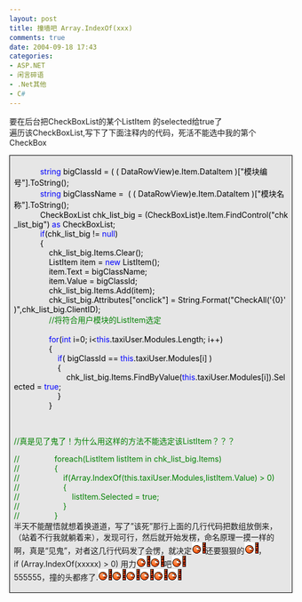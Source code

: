 ```yaml
---
layout: post
title: 撞墙吧 Array.IndexOf(xxx)
comments: true
date: 2004-09-18 17:43
categories:
- ASP.NET
- 闲言碎语
- .Net其他
- C#
---
```


<p>要在后台把CheckBoxList的某个ListItem 的selected给true了<br />遍历该CheckBoxList,写下了下面注释内的代码，死活不能选中我的第个CheckBox</p>
<div style="padding-right: 5.4pt; padding-left: 5.4pt; background: #e6e6e6; padding-bottom: 4px; width: 98%; padding-top: 4px; border: windowtext 0.5pt solid;">
<p></p>
<div>
<span style="COLOR: #000000">            </span><span style="COLOR: #0000ff">string</span><span style="COLOR: #000000"> bigClassId </span><span style="COLOR: #000000">=</span><span style="COLOR: #000000"> ( ( DataRowView)e.Item.DataItem )[</span><span style="COLOR: #000000">"</span><span style="COLOR: #000000">模块编号</span><span style="COLOR: #000000">"</span><span style="COLOR: #000000">].ToString();<br />            </span><span style="COLOR: #0000ff">string</span><span style="COLOR: #000000"> bigClassName </span><span style="COLOR: #000000">=</span><span style="COLOR: #000000">  ( ( DataRowView)e.Item.DataItem )[</span><span style="COLOR: #000000">"</span><span style="COLOR: #000000">模块名称</span><span style="COLOR: #000000">"</span><span style="COLOR: #000000">].ToString();<br />            CheckBoxList chk_list_big </span><span style="COLOR: #000000">=</span><span style="COLOR: #000000"> (CheckBoxList)e.Item.FindControl(</span><span style="COLOR: #000000">"</span><span style="COLOR: #000000">chk_list_big</span><span style="COLOR: #000000">"</span><span style="COLOR: #000000">) </span><span style="COLOR: #0000ff">as</span><span style="COLOR: #000000"> CheckBoxList;<br />            </span><span style="COLOR: #0000ff">if</span><span style="COLOR: #000000">(chk_list_big </span><span style="COLOR: #000000">!=</span><span style="COLOR: #000000"> </span><span style="COLOR: #0000ff">null</span><span style="COLOR: #000000">)<br />            </span><span id="Codehighlighter1_285_1018_Open_Text"><span style="COLOR: #000000">{                    <br />                chk_list_big.Items.Clear();<br />                ListItem item </span><span style="COLOR: #000000">=</span><span style="COLOR: #000000"> </span><span style="COLOR: #0000ff">new</span><span style="COLOR: #000000"> ListItem();<br />                item.Text </span><span style="COLOR: #000000">=</span><span style="COLOR: #000000"> bigClassName;<br />                item.Value </span><span style="COLOR: #000000">=</span><span style="COLOR: #000000"> bigClassId;<br />                chk_list_big.Items.Add(item);<br />                chk_list_big.Attributes[</span><span style="COLOR: #000000">"</span><span style="COLOR: #000000">onclick</span><span style="COLOR: #000000">"</span><span style="COLOR: #000000">] </span><span style="COLOR: #000000">=</span><span style="COLOR: #000000"> String.Format(</span><span style="COLOR: #000000">"</span><span style="COLOR: #000000">CheckAll('{0}')</span><span style="COLOR: #000000">"</span><span style="COLOR: #000000">,chk_list_big.ClientID);<br />                </span><span style="COLOR: #008000">//</span><span style="COLOR: #008000">将符合用户模块的ListItem选定    </span><span style="COLOR: #008000"><br /></span><span style="COLOR: #000000">    <br />                </span><span style="COLOR: #0000ff">for</span><span style="COLOR: #000000">(</span><span style="COLOR: #0000ff">int</span><span style="COLOR: #000000"> i</span><span style="COLOR: #000000">=</span><span style="COLOR: #000000">0</span><span style="COLOR: #000000">; i</span><span style="COLOR: #000000">&lt;</span><span style="COLOR: #0000ff">this</span><span style="COLOR: #000000">.taxiUser.Modules.Length; i</span><span style="COLOR: #000000">++</span><span style="COLOR: #000000">)<br />                </span><span id="Codehighlighter1_636_786_Open_Text"><span style="COLOR: #000000">{<br />                    </span><span style="COLOR: #0000ff">if</span><span style="COLOR: #000000">( bigClassId </span><span style="COLOR: #000000">==</span><span style="COLOR: #000000"> </span><span style="COLOR: #0000ff">this</span><span style="COLOR: #000000">.taxiUser.Modules[i] )<br />                    </span><span id="Codehighlighter1_693_780_Open_Text"><span style="COLOR: #000000">{<br />                        chk_list_big.Items.FindByValue(</span><span style="COLOR: #0000ff">this</span><span style="COLOR: #000000">.taxiUser.Modules[i]).Selected </span><span style="COLOR: #000000">=</span><span style="COLOR: #000000"> </span><span style="COLOR: #0000ff">true</span><span style="COLOR: #000000">;<br />                    }</span></span><span style="COLOR: #000000"><br />                }</span></span><span style="COLOR: #000000"><p>                </p></span><span style="COLOR: #008000">//</span><span style="COLOR: #008000">真是见了鬼了！为什么用这样的方法不能选定该ListItem？？？<p></p></span><span style="COLOR: #008000">//</span><span style="COLOR: #008000">                foreach(ListItem listItem in chk_list_big.Items)<br /></span><span style="COLOR: #008000">//</span><span style="COLOR: #008000">                {<br /></span><span style="COLOR: #008000">//</span><span style="COLOR: #008000">                    if(Array.IndexOf(this.taxiUser.Modules,listItem.Value) &gt; 0)<br /></span><span style="COLOR: #008000">//</span><span style="COLOR: #008000">                    {<br /></span><span style="COLOR: #008000">//</span><span style="COLOR: #008000">                        listItem.Selected = true;<br /></span><span style="COLOR: #008000">//</span><span style="COLOR: #008000">                    }<br /></span><span style="COLOR: #008000">//</span><span style="COLOR: #008000">                }</span></span><br />半天不能醒悟就想着换道道，写了”该死”那行上面的几行代码把数组放倒来，（站着不行我就躺着来），发现可行，然后就开始发楞，命名原理一摸一样的啊，真是“见鬼”，对者这几行代码发了会愣，就决定<img src="/images/hbz_images/282365e9-a145-466f-a9c1-d7a23735c340.gif" alt="">还要狠狠的<img src="/images/hbz_images/282365e9-a145-466f-a9c1-d7a23735c340.gif" alt="">，<br />if (Array.IndexOf(xxxxx) &gt; 0) 用力<img src="/images/hbz_images/282365e9-a145-466f-a9c1-d7a23735c340.gif" alt=""><img src="/images/hbz_images/282365e9-a145-466f-a9c1-d7a23735c340.gif" alt="">吧<img src="/images/hbz_images/282365e9-a145-466f-a9c1-d7a23735c340.gif" alt=""><br />555555，撞的头都疼了.<img src="/images/hbz_images/282365e9-a145-466f-a9c1-d7a23735c340.gif" alt=""><img src="/images/hbz_images/282365e9-a145-466f-a9c1-d7a23735c340.gif" alt=""><img src="/images/hbz_images/282365e9-a145-466f-a9c1-d7a23735c340.gif" alt=""><img src="/images/hbz_images/282365e9-a145-466f-a9c1-d7a23735c340.gif" alt=""><img src="/images/hbz_images/282365e9-a145-466f-a9c1-d7a23735c340.gif" alt=""><img src="/images/hbz_images/282365e9-a145-466f-a9c1-d7a23735c340.gif" alt="">
</div>
<p></p>
</div>				
